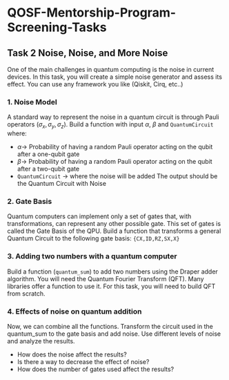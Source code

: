 # QOSF-Mentorship-Program-Screening-Tasks
## Task 2 Noise, Noise, and More Noise

One of the main challenges in quantum computing is the noise in current devices. In this task, you will create a simple noise generator and assess its effect. You can use any framework you like (Qiskit, Cirq, etc..)
### 1. Noise Model
A standard way to represent the noise in a quantum circuit is through Pauli operators $(\sigma_x, \sigma_y, \sigma_z)$. Build a function with input $\alpha$, $\beta$ and `QuantumCircuit` where:
- $\alpha \to$ Probability of having a random Pauli operator acting on the qubit after a one-qubit gate
- $\beta \to$ Probability of having a random Pauli operator acting on the qubit after a two-qubit gate
- `QuantumCircuit` $\to$ where the noise will be added
The output should be the Quantum Circuit with Noise 

### 2. Gate Basis
Quantum computers can implement only a set of gates that, with transformations, can represent any other possible gate. This set of gates is called the Gate Basis of the QPU. Build a function that transforms a general Quantum Circuit to the following gate basis: `{CX,ID,RZ,SX,X}`

### 3. Adding two numbers with a quantum computer
Build a function (`quantum_sum`) to add two numbers using the Draper adder algorithm. You will need the Quantum Fourier Transform (QFT). Many libraries offer a function to use it. For this task, you will need to build QFT from scratch.

### 4. Effects of noise on quantum addition
Now, we can combine all the functions. Transform the circuit used in the quantum_sum to the gate basis and add noise. Use different levels of noise and analyze the results. 
- How does the noise affect the results?
- Is there a way to decrease the effect of noise?
- How does the number of gates used affect the results?
